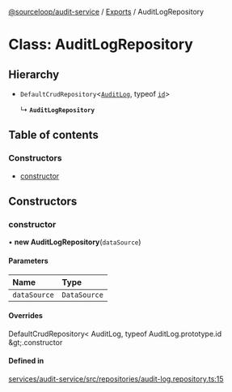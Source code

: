 [@sourceloop/audit-service](../README.md) / [Exports](../modules.md) / AuditLogRepository

# Class: AuditLogRepository

## Hierarchy

- `DefaultCrudRepository`<[`AuditLog`](AuditLog.md), typeof [`id`](AuditLog.md#id)\>

  ↳ **`AuditLogRepository`**

## Table of contents

### Constructors

- [constructor](AuditLogRepository.md#constructor)

## Constructors

### constructor

• **new AuditLogRepository**(`dataSource`)

#### Parameters

| Name | Type |
| :------ | :------ |
| `dataSource` | `DataSource` |

#### Overrides

DefaultCrudRepository&lt;
  AuditLog,
  typeof AuditLog.prototype.id
\&gt;.constructor

#### Defined in

[services/audit-service/src/repositories/audit-log.repository.ts:15](https://github.com/sourcefuse/loopback4-microservice-catalog/blob/d35fdb3f0/services/audit-service/src/repositories/audit-log.repository.ts#L15)
